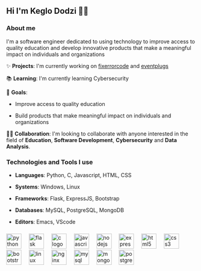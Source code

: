 ## Hi I'm Keglo Dodzi 👋🏿

### About me

I'm a software engineer dedicated to using technology to improve access to quality education and develop innovative products that make a meaningful impact on individuals and organizations

✨ **Projects**: I'm currently working on [fixerrorcode](https://github.com/keglostephane/fixerrcode) and [eventplugs](https://github.com/keglostephane/eventplugs)

📚 **Learning**: I'm currently learning Cybersecurity

🎯 **Goals**:

-   Improve access to quality education
    
-   Build products that make meaningful impact on individuals and organizations
    

 🤝🏻 **Collaboration**: I'm looking to collaborate with anyone interested in the field of **Education**, **Software Development**, **Cybersecurity** and **Data Analysis**.

### Technologies and Tools I use

-   **Languages**: Python, C, Javascript, HTML, CSS
    
-   **Systems**: Windows, Linux
    
-   **Frameworks**: Flask, ExpressJS, Bootstrap
    
-   **Databases**: MySQL, PostgreSQL, MongoDB
    
-   **Editors**: Emacs, VScode
###

<div align="left">
  <img src="https://skillicons.dev/icons?i=py" height="40" alt="python logo"  />
  <img width="12" />
  <img src="https://skillicons.dev/icons?i=flask" height="40" alt="flask logo"  />
  <img width="12" />
  <img src="https://skillicons.dev/icons?i=c" height="40" alt="c logo"  />
  <img width="12" />
  <img src="https://skillicons.dev/icons?i=js" height="40" alt="javascript logo"  />
  <img width="12" />
  <img src="https://cdn.jsdelivr.net/gh/devicons/devicon/icons/nodejs/nodejs-original.svg" height="40" alt="nodejs logo"  />
  <img width="12" />
  <img src="https://cdn.jsdelivr.net/gh/devicons/devicon/icons/express/express-original.svg" height="40" alt="express logo"  />
  <img width="12" />
  <img src="https://skillicons.dev/icons?i=html" height="40" alt="html5 logo"  />
  <img width="12" />
  <img src="https://skillicons.dev/icons?i=css" height="40" alt="css3 logo"  />
  <img width="12" />
  <img src="https://skillicons.dev/icons?i=bootstrap" height="40" alt="bootstrap logo"  />
  <img width="12" />
  <img src="https://skillicons.dev/icons?i=linux" height="40" alt="linux logo"  />
  <img width="12" />
  <img src="https://cdn.jsdelivr.net/gh/devicons/devicon/icons/nginx/nginx-original.svg" height="40" alt="nginx logo"  />
  <img width="12" />
  <img src="https://cdn.jsdelivr.net/gh/devicons/devicon/icons/mysql/mysql-original.svg" height="40" alt="mysql logo"  />
  <img width="12" />
  <img src="https://cdn.jsdelivr.net/gh/devicons/devicon/icons/mongodb/mongodb-original.svg" height="40" alt="mongodb logo"  />
  <img width="12" />
  <img src="https://cdn.jsdelivr.net/gh/devicons/devicon/icons/postgresql/postgresql-original.svg" height="40" alt="postgresql logo"  />
</div>

###
